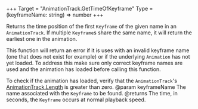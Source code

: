 +++
Target = "AnimationTrack.GetTimeOfKeyframe"
Type = (keyframeName: string) => number
+++

Returns the time position of the first `Keyframe` of the given name in an `AnimationTrack`. If multiple `Keyframe`s share the same name, it will return the earliest one in the animation.This function will return an error if it is uses with an invalid keyframe name (one that does not exist for example) or if the underlying `Animation` has not yet loaded. To address this make sure only correct keyframe names are used and the animation has loaded before calling this function.To check if the animation has loaded, verify that the `AnimationTrack`'s [AnimationTrack.Length](https://developer.roblox.com/api-reference/property/AnimationTrack/Length) is greater than zero.@param keyframeName The name associated with the `Keyframe` to be found.@returns The time, in seconds, the `Keyframe` occurs at normal playback speed.